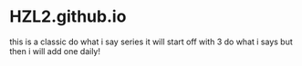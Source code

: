 # HZL2.github.io
this is a classic do what i say series it will start off with 3 do what i says but then i will add one daily!
